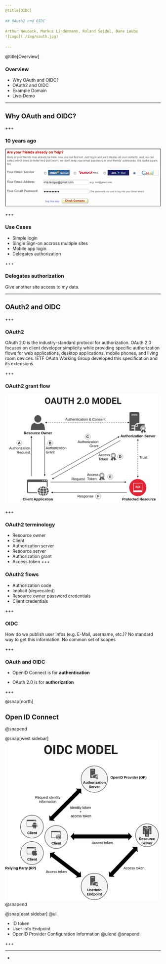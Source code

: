 ```yaml
---
@title[OIDC]

## OAuth2 und OIDC 

Arthur Neudeck, Markus Lindenmann, Roland Seidel, Dane Leube
![Logo](./img/oauth.jpg)

---
```

@title[Overview]
### Overview
* Why OAuth and OIDC?
* OAuth2 and OIDC
* Example Domain
* Live-Demo 

---

## Why OAuth and OIDC?

+++

### 10 years ago

![yelp](./img/yelp.png)

+++

### Use Cases

* Simple login
* Single Sign-on accross multiple sites 
* Mobile app login
* Delegates authorization


+++

### Delegates authorization

Give another site access to my data.

---

## OAuth2 and OIDC

+++

### OAuth2

OAuth 2.0 is the industry-standard protocol for authorization. OAuth 2.0 focuses on client developer simplicity while providing specific authorization flows for web applications, desktop applications, mobile phones, and living room devices. IETF OAuth Working Group developed this specification and its extensions.

+++

### OAuth2 grant flow

![oauth2](./img/oauth2.png)

+++

### OAuth2 terminology

* Resource owner
* Client
* Authorization server
* Resource server
* Authorization grant
* Access token
+++

### OAuth2 flows

* Authorization code
* Implicit (deprecated)
* Resource owner password credentials
* Client credentials

+++

### OIDC

How do we publish user infos (e.g. E-Mail, username, etc.)? No standard way to get this information.
No common set of scopes

+++

### OAuth and OIDC

* OpenID Connect is for **authentication**

* OAuth 2.0 is for **authorization**

+++

@snap[north]
## Open ID Connect
@snapend

@snap[west sidebar]
![oidc](./img/oidc.png)
@snapend

@snap[east sidebar]
@ul
- ID token
- User Info Endpoint
- OpenID Provider Configuration Information
@ulend
@snapend

+++

---

* 



